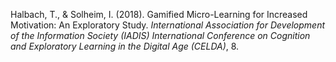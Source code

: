 Halbach, T., & Solheim, I. (2018). Gamified Micro-Learning for Increased Motivation: An Exploratory Study. _International Association for Development of the Information Society (IADIS) International Conference on Cognition and Exploratory Learning in the Digital Age (CELDA)_, 8.